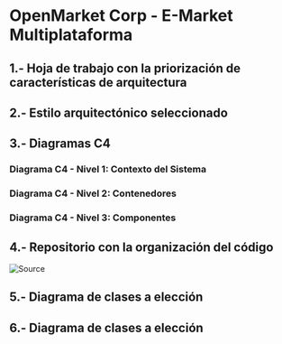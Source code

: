 # OpenMarket Corp - E-Market Multiplataforma

## 1.- Hoja de trabajo con la priorización de características de arquitectura
## 2.- Estilo arquitectónico seleccionado
## 3.- Diagramas C4
### Diagrama C4 - Nivel 1: Contexto del Sistema
### Diagrama C4 - Nivel 2: Contenedores
### Diagrama C4 - Nivel 3: Componentes

## 4.-  Repositorio con la organización del código
![Source](https://i.imgur.com/tTFKAdf.png)

## 5.-  Diagrama de clases a elección
## 6.-  Diagrama de clases a elección
